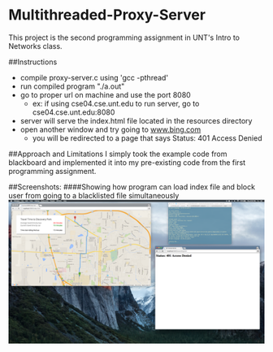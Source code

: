 # Multithreaded-Proxy-Server
This project is the second programming assignment in UNT's Intro to Networks class.

##Instructions
* compile proxy-server.c using 'gcc -pthread'
* run compiled program "./a.out"
* go to proper url on machine and use the port 8080
	* ex: if using cse04.cse.unt.edu to run server, go to cse04.cse.unt.edu:8080
* server will serve the index.html file located in the resources directory
* open another window and try going to www.bing.com
	* you will be redirected to a page that says Status: 401 Access Denied

##Approach and Limitations
I simply took the example code from blackboard and implemented it into my pre-existing code from the first programming assignment. 

##Screenshots:
####Showing how program can load index file and block user from going to a blacklisted file simultaneously
![alt tag](https://raw.githubusercontent.com/caseycarroll42/Multithreaded-Proxy-Server/master/multi-thread-screenshot.png)
